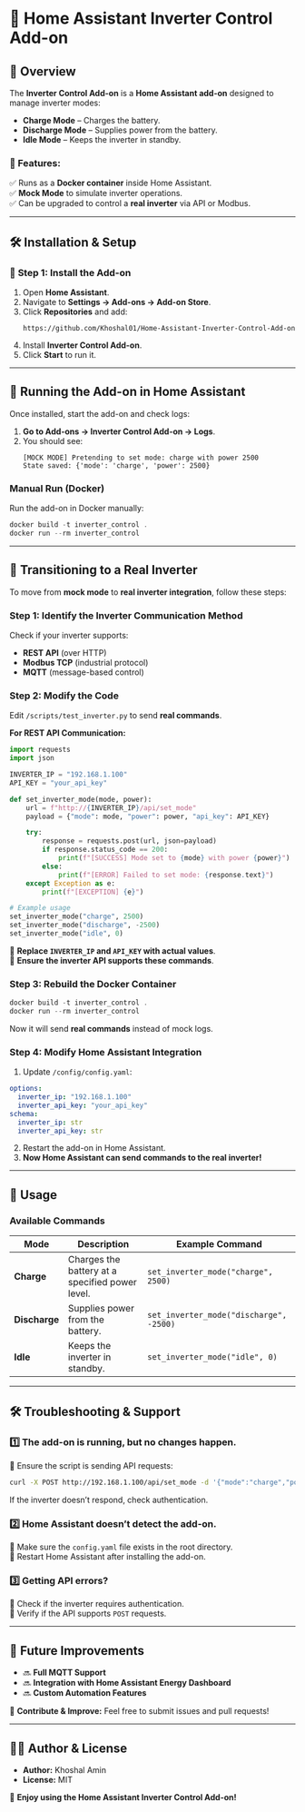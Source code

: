 # 🔋 Home Assistant Inverter Control Add-on

## 📌 Overview
The **Inverter Control Add-on** is a **Home Assistant add-on** designed to manage inverter modes:

- **Charge Mode** – Charges the battery.
- **Discharge Mode** – Supplies power from the battery.
- **Idle Mode** – Keeps the inverter in standby.

### 🚀 Features:
✅ Runs as a **Docker container** inside Home Assistant.  
✅ **Mock Mode** to simulate inverter operations.  
✅ Can be upgraded to control a **real inverter** via API or Modbus.  

---

## 🛠️ **Installation & Setup**

### 📌 **Step 1: Install the Add-on**
1. Open **Home Assistant**.
2. Navigate to **Settings → Add-ons → Add-on Store**.
3. Click **Repositories** and add:
   ```
   https://github.com/Khoshal01/Home-Assistant-Inverter-Control-Add-on
   ```
4. Install **Inverter Control Add-on**.
5. Click **Start** to run it.

---


## 🚀 **Running the Add-on in Home Assistant**
Once installed, start the add-on and check logs:
1. **Go to Add-ons → Inverter Control Add-on → Logs**.
2. You should see:
   ```
   [MOCK MODE] Pretending to set mode: charge with power 2500
   State saved: {'mode': 'charge', 'power': 2500}
   ```

### **Manual Run (Docker)**
Run the add-on in Docker manually:
```powershell
docker build -t inverter_control .
docker run --rm inverter_control
```

---

## 🔌 **Transitioning to a Real Inverter**
To move from **mock mode** to **real inverter integration**, follow these steps:

### **Step 1: Identify the Inverter Communication Method**
Check if your inverter supports:
- **REST API** (over HTTP)
- **Modbus TCP** (industrial protocol)
- **MQTT** (message-based control)

### **Step 2: Modify the Code**
Edit `/scripts/test_inverter.py` to send **real commands**.

**For REST API Communication:**
```python
import requests
import json

INVERTER_IP = "192.168.1.100"
API_KEY = "your_api_key"

def set_inverter_mode(mode, power):
    url = f"http://{INVERTER_IP}/api/set_mode"
    payload = {"mode": mode, "power": power, "api_key": API_KEY}

    try:
        response = requests.post(url, json=payload)
        if response.status_code == 200:
            print(f"[SUCCESS] Mode set to {mode} with power {power}")
        else:
            print(f"[ERROR] Failed to set mode: {response.text}")
    except Exception as e:
        print(f"[EXCEPTION] {e}")

# Example usage
set_inverter_mode("charge", 2500)
set_inverter_mode("discharge", -2500)
set_inverter_mode("idle", 0)
```
🔹 **Replace `INVERTER_IP` and `API_KEY` with actual values**.  
🔹 **Ensure the inverter API supports these commands**.  

### **Step 3: Rebuild the Docker Container**
```powershell
docker build -t inverter_control .
docker run --rm inverter_control
```
Now it will send **real commands** instead of mock logs.

### **Step 4: Modify Home Assistant Integration**
1. Update `/config/config.yaml`:
```yaml
options:
  inverter_ip: "192.168.1.100"
  inverter_api_key: "your_api_key"
schema:
  inverter_ip: str
  inverter_api_key: str
```
2. Restart the add-on in Home Assistant.
3. **Now Home Assistant can send commands to the real inverter!**

---

## 💪 **Usage**
### **Available Commands**
| Mode        | Description                                      | Example Command |
|------------|--------------------------------------------------|----------------|
| **Charge** | Charges the battery at a specified power level. | `set_inverter_mode("charge", 2500)` |
| **Discharge** | Supplies power from the battery. | `set_inverter_mode("discharge", -2500)` |
| **Idle** | Keeps the inverter in standby. | `set_inverter_mode("idle", 0)` |

---

## 🛠 **Troubleshooting & Support**

### **1️⃣ The add-on is running, but no changes happen.**
🔹 Ensure the script is sending API requests:
```bash
curl -X POST http://192.168.1.100/api/set_mode -d '{"mode":"charge","power":2500}'
```
If the inverter doesn’t respond, check authentication.

### **2️⃣ Home Assistant doesn’t detect the add-on.**
🔹 Make sure the `config.yaml` file exists in the root directory.  
🔹 Restart Home Assistant after installing the add-on.

### **3️⃣ Getting API errors?**
🔹 Check if the inverter requires authentication.  
🔹 Verify if the API supports `POST` requests.  

---

## 📌 **Future Improvements**
- 🔜 **Full MQTT Support**
- 🔜 **Integration with Home Assistant Energy Dashboard**
- 🔜 **Custom Automation Features**
  
🚀 **Contribute & Improve:** Feel free to submit issues and pull requests!

---

## 👨‍💻 **Author & License**
- **Author:** Khoshal Amin  
- **License:** MIT  

🌟 **Enjoy using the Home Assistant Inverter Control Add-on!**  

